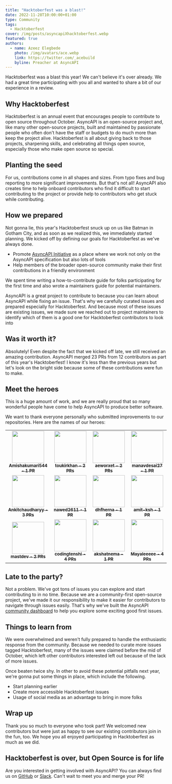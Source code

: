 ```yaml
---
title: "Hacktoberfest was a blast!"
date: 2022-11-28T10:00:00+01:00
type: Community
tags:
  - Hacktoberfest
cover: /img/posts/asyncapiXhacktoberfest.webp
featured: true
authors:
  - name: Azeez Elegbede
    photo: /img/avatars/ace.webp
    link: https://twitter.com/_acebuild
    byline: Preacher at AsyncAPI
---
```


Hacktoberfest was a blast this year! We can't believe it's over already. We had a great time participating with you all and wanted to share a bit of our experience in a review.

## Why Hacktoberfest

Hacktoberfest is an annual event that encourages people to contribute to open source throughout October. AsyncAPI is an open-source project and, like many other open-source projects, built and maintained by passionate people who often don't have the staff or budgets to do much more than keep the project alive. Hacktoberfest is all about giving back to those projects, sharpening skills, and celebrating all things open source, especially those who make open source so special.

## Planting the seed

For us, contributions come in all shapes and sizes. From typo fixes and bug reporting to more significant improvements. But that's not all! AsyncAPI also creates time to help onboard contributors who find it difficult to start contributing to the project or provide help to contributors who get stuck while contributing. 

## How we prepared

Not gonna lie, this year's Hacktoberfest snuck up on us like Batman in Gotham City, and as soon as we realized this, we immediately started planning. We kicked off by defining our goals for Hacktoberfest as we've always done. 

- Promote [AsyncAPI Initiative](https://www.asyncapi.com/) as a place where we work not only on the AsyncAPI specification but also lots of tools
- Help members of the broader open-source community make their first contributions in a friendly environment

We spent time writing a how-to-contribute guide for folks participating for the first time and also wrote a maintainers guide for potential maintainers.

AsyncAPI is a great project to contribute to because you can learn about AsyncAPI while fixing an issue. That's why we carefully curated issues and prepared especially for Hacktoberfest. And because most of these issues are existing issues, we made sure we reached out to project maintainers to identify which of them is a good one for Hacktoberfest contributors to look into

## Was it worth it?

Absolutely! Even despite the fact that we kicked off late, we still received an amazing contribution. AsyncAPI merged 23 PRs from 12 contributors as part of this year's Hacktoberfest! I know it's less than the previous years but let's look on the bright side because some of these contributions were fun to make.

## Meet the heroes

This is a huge amount of work, and we are really proud that so many wonderful people have come to help AsyncAPI to produce better software.

We want to thank everyone personally who submitted improvements to our repositories. Here are the names of our heroes:

<table>
  <tr>
    <td align="center">
      <a href="https://github.com/Amishakumari544">
        <img src="https://avatars.githubusercontent.com/Amishakumari544" width="100px;" alt=""/>
        <br />
        <sub>
          <b>
            Amishakumari544 -  1 PR
          </b>
        </sub>
      </a>
    </td>
        <td align="center">
      <a href="https://github.com/toukirkhan">
        <img src="https://avatars.githubusercontent.com/toukirkhan" width="100px;" alt=""/>
        <br />
        <sub>
          <b>
            toukirkhan -  2 PRs
          </b>
        </sub>
      </a>
    </td>
     <td align="center">
      <a href="https://github.com/aeworxet">
        <img src="https://avatars.githubusercontent.com/aeworxet" width="100px;" alt=""/>
        <br />
        <sub>
          <b>
           aeworxet - 2 PRs
          </b>
        </sub>
      </a>
    </td>
         <td align="center">
      <a href="https://github.com/manavdesai27">
        <img src="https://avatars.githubusercontent.com/manavdesai27" width="100px;" alt=""/>
        <br />
        <sub>
          <b>
           manavdesai27 - 1 PR
          </b>
        </sub>
      </a>
    </td>
    </tr>
      <tr>
    <td align="center">
      <a href="https://github.com/Ankitchaudharyy">
        <img src="https://avatars.githubusercontent.com/Ankitchaudharyy" width="100px;" alt=""/>
        <br />
        <sub>
          <b>
           Ankitchaudharyy -  3 PRs
          </b>
        </sub>
      </a>
    </td>
        <td align="center">
      <a href="https://github.com/nawed2611">
        <img src="https://avatars.githubusercontent.com/nawed2611" width="100px;" alt=""/>
        <br />
        <sub>
          <b>
            nawed2611 -  1 PR
          </b>
        </sub>
      </a>
    </td>
     <td align="center">
      <a href="https://github.com/dhfherna">
        <img src="https://avatars.githubusercontent.com/dhfherna" width="100px;" alt=""/>
        <br />
        <sub>
          <b>
           dhfherna - 1 PR
          </b>
        </sub>
      </a>
    </td>
         <td align="center">
      <a href="https://github.com/amit-ksh">
        <img src="https://avatars.githubusercontent.com/amit-ksh" width="100px;" alt=""/>
        <br />
        <sub>
          <b>
           amit-ksh - 1 PR
          </b>
        </sub>
      </a>
    </td>
    </tr>
          <tr>
    <td align="center">
      <a href="https://github.com/mastdev">
        <img src="https://avatars.githubusercontent.com/mastdev" width="100px;" alt=""/>
        <br />
        <sub>
          <b>
          mastdev -  2 PRs
          </b>
        </sub>
      </a>
    </td>
        <td align="center">
      <a href="https://github.com/codingtenshi">
        <img src="https://avatars.githubusercontent.com/codingtenshi" width="100px;" alt=""/>
        <br />
        <sub>
          <b>
            codingtenshi -  4 PRs
          </b>
        </sub>
      </a>
    </td>
     <td align="center">
      <a href="https://github.com/akshatnema">
        <img src="https://avatars.githubusercontent.com/akshatnema" width="100px;" alt=""/>
        <br />
        <sub>
          <b>
           akshatnema - 1 PR
          </b>
        </sub>
      </a>
    </td>
         <td align="center">
      <a href="https://github.com/Mayaleeeee">
        <img src="https://avatars.githubusercontent.com/Mayaleeeee" width="100px;" alt=""/>
        <br />
        <sub>
          <b>
           Mayaleeeee - 4 PRs
          </b>
        </sub>
      </a>
    </td>
    </tr>
</table>

## Late to the party?

Not a problem. We've got tons of issues you can explore and start contributing to in no time. Because we are a community-first open-source project, we've made it our responsibility to make it easier for contributors to navigate through issues easily. That's why we've built the AsyncAPI [community dashboard](https://www.asyncapi.com/community/dashboard) to help you explore some exciting good first issues.

## Things to learn from

We were overwhelmed and weren't fully prepared to handle the enthusiastic response from the community. Because we needed to curate more issues tagged Hacktoberfest, many of the issues were claimed before the mid of October, which left other contributors interested left out because of the lack of more issues.

Once beaten twice shy. In other to avoid these potential pitfalls next year, we're gonna put some things in place, which include the following.

- Start planning earlier
- Create more accessible Hacktoberfest issues
- Usage of social media as an advantage to bring in more folks

## Wrap up

Thank you so much to everyone who took part! We welcomed new contributors but were just as happy to see our existing contributors join in the fun, too. We hope you all enjoyed participating in Hacktoberfest as much as we did.

## Hacktoberfest is over, but Open Source is for life

Are you interested in getting involved with AsyncAPI? You can always find us on [GitHub](https://github.com/asyncapi) or [Slack](https://asyncapi.com/slack-invite). Can't wait to meet you and merge your PR!
